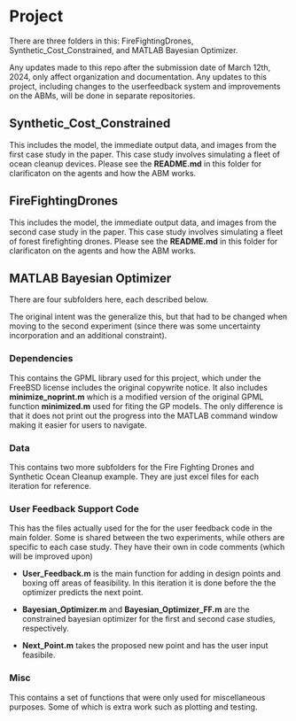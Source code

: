 # Project

There are three folders in this: FireFightingDrones, Synthetic_Cost_Constrained, and MATLAB Bayesian Optimizer.

Any updates made to this repo after the submission date of March 12th, 2024, only affect organization and documentation. Any updates to this project, including changes to the userfeedback system and improvements on the ABMs, will be done in separate repositories.

## Synthetic_Cost_Constrained

This includes the model, the immediate output data, and images from the first case study in the paper. This case study involves simulating a fleet of ocean cleanup devices. Please see the **README.md** in this folder for clarificaton on the agents and how the ABM works.

## FireFightingDrones

This includes the model, the immediate output data, and images from the second case study in the paper. This case study involves simulating a fleet of forest firefighting drones. Please see the **README.md** in this folder for clarificaton on the agents and how the ABM works.


## MATLAB Bayesian Optimizer

There are four subfolders here, each described below.

The original intent was the generalize this, but that had to be changed when moving to the second experiment (since there was some uncertainty incorporation and an additional constraint).

### Dependencies
This contains the GPML library used for this project, which under the FreeBSD license includes the original copywrite notice. It also includes **minimize_noprint.m** which is a modified version of the original GPML function **minimized.m** used for fiting the GP models. The only difference is that it does not print out the progress into the MATLAB command window making it easier for users to navigate. 

### Data

This contains two more subfolders for the Fire Fighting Drones and Synthetic Ocean Cleanup example. They are just excel files for each iteration for reference. 


### User Feedback Support Code

This has the files actually used for the for the user feedback code in the main folder. Some is shared between the two experiments, while others are specific to each case study. They have their own in code comments (which will be improved upon)

- **User_Feedback.m** is the main function for adding in design points and boxing off areas of feasibility. In this iteration it is done before the the optimizer predicts the next point.

- **Bayesian_Optimizer.m** and **Bayesian_Optimizer_FF.m** are the constrained bayesian optimizer for the first and second case studies, respectively. 

- **Next_Point.m** takes the proposed new point and has the user input feasibile.



### Misc

This contains a set of functions that were only used for miscellaneous purposes. Some of which is extra work such as plotting and testing. 